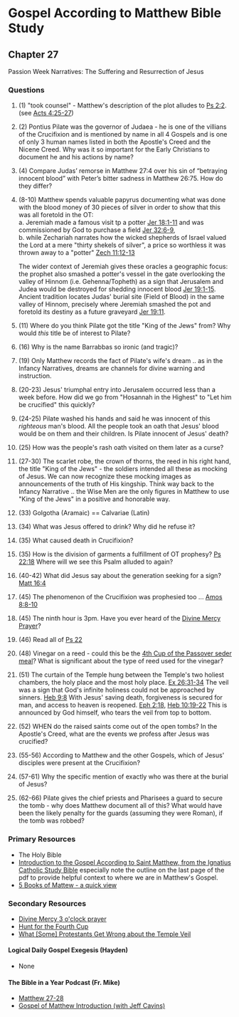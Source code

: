 # Gospel According to Matthew Bible Study

## Chapter 27

Passion Week Narratives: The Suffering and Resurrection of Jesus

### Questions
1. (1) "took counsel" - Matthew's description of the plot alludes to [Ps 2:2](https://www.biblegateway.com/passage/?search=Ps%202%3A2&version=RSVCE). (see [Acts 4:25-27](https://www.biblegateway.com/passage/?search=Acts%204%3A25-27&version=RSVCE))
2. (2) Pontius Pilate was the governor of Judaea - he is one of the villians of the Crucifixion and is mentioned by name in all 4 Gospels and is one of only 3 human names listed in both the Apostle's Creed and the Nicene Creed. Why was it so important for the Early Christians to document he and his actions by name?
3. (4) Compare Judas’ remorse in Matthew 27:4 over his sin of “betraying innocent blood” with Peter’s bitter sadness in Matthew 26:75. How do they differ?
4. (8-10) Matthew spends valuable papyrus documenting what was done with the blood money of 30 pieces of silver in order to show that this was all foretold in the OT:  
    a. Jeremiah made a famous visit tp a potter [Jer 18:1-11](https://www.biblegateway.com/passage/?search=Jer%2018%3A1-11&version=RSVCE) and was commissioned by God to purchase a field [Jer 32:6-9](https://www.biblegateway.com/passage/?search=Jer%2032%3A6-9&version=RSVCE),  
    b. while Zechariah narrates how the wicked shepherds of Israel valued the Lord at a mere "thirty shekels of silver", a price so worthless it was thrown away to a "potter" [Zech 11:12-13](https://www.biblegateway.com/passage/?search=Zech%2011%3A12-13&version=RSVCE)  
    
    The wider context of Jeremiah gives these oracles a geographic focus: the prophet also smashed a potter's vessel in the gate overlooking the valley of Hinnom (i.e. Gehenna/Topheth) as a sign that Jerusalem and Judea would be destroyed for shedding innocent blood [Jer 19:1-15](https://www.biblegateway.com/passage/?search=Jer%2019%3A1-15&version=RSVCE). Ancient tradition locates Judas' burial site (Field of Blood) in the same valley of Hinnom, precisely where Jeremiah smashed the pot and foretold its destiny as a future graveyard [Jer 19:11](https://www.biblegateway.com/passage/?search=Jer%2019%3A11&version=RSVCE).
5. (11) Where do you think Pilate got the title "King of the Jews" from? Why would *this* title be of interest to Pilate?
6. (16) Why is the name Barrabbas so ironic (and tragic)?
7. (19) Only Matthew records the fact of Pilate's wife's dream .. as in the Infancy Narratives, dreams are channels for divine warning and instruction.
8. (20-23) Jesus' triumphal entry into Jerusalem occurred less than a week before. How did we go from "Hosannah in the Highest" to "Let him be crucified" this quickly?
9. (24-25) Pilate washed his hands and said he was innocent of this *righteous* man's blood. All the people took an oath that Jesus' blood would be on them and their children. Is Pilate innocent of Jesus' death?
10. (25) How was the people's rash oath visited on them later as a curse?
11. (27-30) The scarlet robe, the crown of thorns, the reed in his right hand, the title "King of the Jews" - the soldiers intended all these as mocking of Jesus. We can now recognize these mocking images as announcements of the truth of His kingship. Think way back to the Infancy Narrative .. the Wise Men are the only figures in Matthew to use "King of the Jews" in a positive and honorable way.
12. (33) Golgotha (Aramaic) == Calvariae (Latin)
13. (34) What was Jesus offered to drink? Why did he refuse it?
14. (35) What caused death in Crucifixion? 
15. (35) How is the division of garments a fulfillment of OT prophesy? [Ps 22:18](https://www.biblegateway.com/passage/?search=Ps%2022%3A18&version=RSVCE) Where will we see this Psalm alluded to again?
16. (40-42) What did Jesus say about the generation seeking for a sign? [Matt 16:4](https://www.biblegateway.com/passage/?search=Matt%2016%3A4&version=RSVCE)
17. (45) The phenomenon of the Crucifixion was prophesied too ... [Amos 8:8-10](https://www.biblegateway.com/passage/?search=Amos%208%3A8-10&version=RSVCE)
18. (45) The ninth hour is 3pm. Have you ever heard of the [Divine Mercy Prayer](https://divinemercy.life/divine-mercy-3-oclock-prayer/)?  
19. (46) Read all of [Ps 22](https://www.biblegateway.com/passage/?search=Ps%2022&version=RSVCE)
20. (48) Vinegar on a reed - could this be the [4th Cup of the Passover seder meal](https://www.catholic.com/magazine/print-edition/hunt-for-the-fourth-cup)? What is significant about the type of reed used for the vinegar?
21. (51) The curtain of the Temple hung between the Temple's two holiest chambers, the holy place and the most holy place. [Ex 26:31-34](https://www.biblegateway.com/passage/?search=Ex%2026%3A31-34&version=RSVCE) The veil was a sign that God's infinite holiness could not be approached by sinners. [Heb 9:8](https://www.biblegateway.com/passage/?search=Heb%209%3A8&version=RSVCE) With Jesus' saving death, forgiveness is secured for man, and access to heaven is reopened. [Eph 2:18](https://www.biblegateway.com/passage/?search=Eph%202%3A18&version=RSVCE), [Heb 10:19-22](https://www.biblegateway.com/passage/?search=Heb%2010%3A19-22&version=RSVCE)  This is announced by God himself, who tears the veil from top to bottom. 
22. (52) WHEN do the raised saints come out of the open tombs? In the Apostle's Creed, what are the events we profess after Jesus was crucified?
23. (55-56) According to Matthew and the other Gospels, which of Jesus' disciples were present at the Crucifixion? 
24. (57-61) Why the specific mention of exactly who was there at the burial of Jesus?
25. (62-66) Pilate gives the chief priests and Pharisees a guard to secure the tomb - why does Matthew document all of this? What would have been the likely penalty for the guards (assuming they were Roman), if the tomb was robbed?

### Primary Resources
* The Holy Bible
* [Introduction to the Gospel According to Saint Matthew, from the Ignatius Catholic Study Bible](https://drive.google.com/file/d/1IbrAF5TRJj90vyF3-0E3qVN-1Fx6pDYB/view?usp=drive_link)
  especially note the outline on the last page of the pdf to provide helpful context to where we are in Matthew's
  Gospel.
* [5 Books of Mattew - a quick view](https://drive.google.com/file/d/1ZLQ7OxPDoCfhrEc0dyJTNqB-KYKo5Ot5/view?usp=sharing)

### Secondary Resources
* [Divine Mercy 3 o'clock prayer](https://divinemercy.life/divine-mercy-3-oclock-prayer/)
* [Hunt for the Fourth Cup](https://www.catholic.com/magazine/print-edition/hunt-for-the-fourth-cup)
* [What [Some] Protestants Get Wrong about the Temple Veil](https://www.catholic.com/audio/sp/what-protestants-get-wrong-about-the-temple-veil)


#### Logical Daily Gospel Exegesis (Hayden)
* None


#### The Bible in a Year Podcast (Fr. Mike)

* [Matthew 27-28](https://open.spotify.com/episode/1UU2zn96QzgQEWH9HnM9C3?si=Av7bi_XuQLmjPWmpF_bysg)
* [Gospel of Matthew Introduction (with Jeff Cavins)](https://open.spotify.com/episode/4oKy0KCxtQWmdO6THASsGC)
